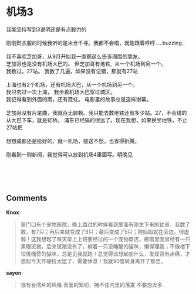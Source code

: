 # 机场3

<div id="msgcns!9884D0A402622CB2!3538" class="bvMsg">我能坚持写到3说明还是有点毅力的<br /><br />刚刚熨衣服的时候我听的是米仓千寻。我都不会唱，就能跟着哼哼.....buzzing..<br /><br />我不喜欢芝加哥，从9月开始我一直都这么告诉周围的朋友。<br />芝加哥也是没有机场大巴的。 但芝加哥有地铁,  从一个机场到另一个。 <br />我数过，27站。 我数了几遍，如果没有记错，那就有27站<br /><br />上海也有2个机场，还有机场大巴，从一个机场到另一个。 <br />我只去过一次上海， 我坐着机场大巴穿过城区。 <br />我记得看到外面的雨，还有霓虹。 电影里的故事总是这样谢幕。 <br /><br />芝加哥没有片尾曲，我就百无聊赖。我只能去数地铁还有多少站。27，不会错的<br />从大巴下车，就是虹桥。 浦东已经隔的很远了。现在我想，如果换坐地铁，不止27站把<br /><br />想想成都还是挺好的，就一机场，接送不愁，也省得折腾。 <br /><br />刚看到一则新闻，我觉得可以放到机场4里面写。明晚见<br /><br /><br /><br /> <br /></div>

## Comments

**Knox**:
> 家门口有个宠物医院，晚上路过的时候看到里面有刚生下来的幼崽，我数了数，有7只；再后来就变成了6只；最后变成了5只；狗妈妈就在旁边，很虚弱！这我想起了每天早上上班要经过的一个宠物商店，橱窗里面曾经有一只黑眼斑猪，后来斑猪没有了，躺着一只没睡醒的猫咪，懒得理我；不像楼下垃圾桶旁的猫咪，总是见我就跑！总觉得该想起些什么，发现背有点痛，才想起今天作硬拉太猛了，需要休息！我就90度转身离开了那里。

**sayon**:
> 很有台湾片的风格
表面的絮叨，掩不住内里的落寞
不要想太多

